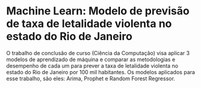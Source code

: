 # Machine Learn: Modelo de previsão de taxa de letalidade violenta no estado do Rio de Janeiro

O trabalho de conclusão de curso (Ciência da Computação) visa aplicar 3 modelos de aprendizado de máquina e comparar as metodologias e desempenho de cada um para prever a taxa de letalidade violenta no estado do Rio de Janeiro por 100 mil habitantes. Os modelos aplicados para esse trabalho, são eles: Arima, Prophet e Random Forest Regressor.

